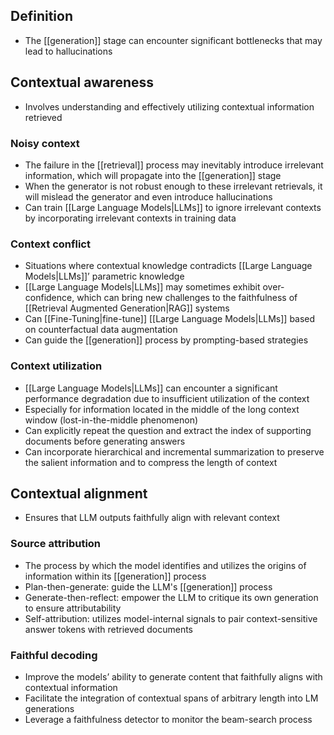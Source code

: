## Definition

- The [[generation]] stage can encounter significant bottlenecks that may lead to hallucinations

## Contextual awareness

- Involves understanding and effectively utilizing contextual information retrieved

### Noisy context

- The failure in the [[retrieval]] process may inevitably introduce irrelevant information, which will propagate into the [[generation]] stage
- When the generator is not robust enough to these irrelevant retrievals, it will mislead the generator and even introduce hallucinations
- Can train [[Large Language Models|LLMs]] to ignore irrelevant contexts by incorporating irrelevant contexts in training data

### Context conflict

- Situations where contextual knowledge contradicts [[Large Language Models|LLMs]]’ parametric knowledge
- [[Large Language Models|LLMs]] may sometimes exhibit over-confidence, which can bring new challenges to the faithfulness of [[Retrieval Augmented Generation|RAG]] systems
- Can [[Fine-Tuning|fine-tune]] [[Large Language Models|LLMs]] based on counterfactual data augmentation
- Can guide the [[generation]] process by prompting-based strategies

### Context utilization

- [[Large Language Models|LLMs]] can encounter a significant performance degradation due to insufficient utilization of the context
- Especially for information located in the middle of the long context window (lost-in-the-middle phenomenon)
- Can explicitly repeat the question and extract the index of supporting documents before generating answers
- Can incorporate hierarchical and incremental summarization to preserve the salient information and to compress the length of context

## Contextual alignment

- Ensures that LLM outputs faithfully align with relevant context

### Source attribution

- The process by which the model identifies and utilizes the origins of information within its [[generation]] process
- Plan-then-generate: guide the LLM's [[generation]] process
- Generate-then-reflect: empower the LLM to critique its own generation to ensure attributability
- Self-attribution: utilizes model-internal signals to pair context-sensitive answer tokens with retrieved documents

### Faithful decoding

- Improve the models’ ability to generate content that faithfully aligns with contextual information
- Facilitate the integration of contextual spans of arbitrary length into LM generations
- Leverage a faithfulness detector to monitor the beam-search process
